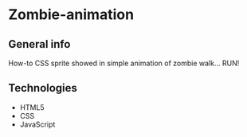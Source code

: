 # Zombie-animation

## General info

How-to CSS sprite showed in simple animation of zombie walk... RUN!

## Technologies

- HTML5
- CSS
- JavaScript

